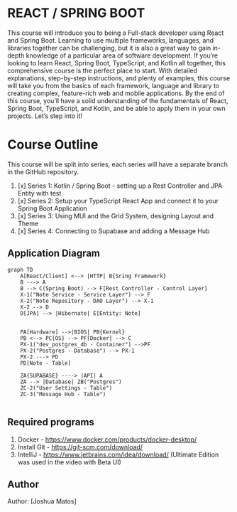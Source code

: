 # REACT / SPRING BOOT

This course will introduce you to being a Full-stack developer using React and Spring Boot. Learning to use multiple 
frameworks, languages, and libraries together can be challenging, but it is also a great way to gain in-depth knowledge 
of a particular area of software development. If you’re looking to learn React, Spring Boot, TypeScript, and Kotlin all 
together, this comprehensive course is the perfect place to start. With detailed explanations, step-by-step 
instructions, and plenty of examples, this course will take you from the basics of each framework, language and library
to creating complex, feature-rich web and mobile applications. By the end of this course, you’ll have a solid 
understanding of the fundamentals of React, Spring Boot, TypeScript, and Kotlin, and be able to apply them in your own 
projects.  Let’s step into it!


# Course Outline

This course will be split into series, each series will have a separate branch in the GitHub repository.
1. [x] Series 1:  Kotlin / Spring Boot - setting up a Rest Controller and JPA Entity with test.
2. [x] Series 2: Setup your TypeScript React App and connect it to your Spring Boot Application
3. [x] Series 3: Using MUI and the Grid System, designing Layout and Theme
4. [x] Series 4: Connecting to Supabase and adding a Message Hub


## Application Diagram

```mermaid
graph TD
    A[React/Client] <--> |HTTP| B{Sring Framework}
    B ---> A
    B --> C(Spring Boot) --> F[Rest Controller - Control Layer]
    X-1("Note Service - Service Layer") --> F
    X-2("Note Repository - DAO Layer") --> X-1
    X-2 --> D
    D[JPA] --> |Hibernate| E[Entity: Note]
 
  
    PA[Hardware] -->|BIOS| PB{Kernel}
    PB <--> PC{OS} --> PF[Docker] --> C
    PX-1("dev_postgres_db - Container") -->PF
    PX-2("Postgres - Database") --> PX-1
    PX-2 ---> PD
    PD[Note - Table]
  
    ZA{SUPABASE} ----> |API| A
    ZA --> |Database| ZB("Postgres")
    ZC-2("User Settings - Table")
    ZC-3("Message Hub - Table")
  
```

## Required programs
1. Docker - https://www.docker.com/products/docker-desktop/
2. Install Git - https://git-scm.com/download/
3. IntelliJ - https://www.jetbrains.com/idea/download/ (Ultimate Edition was used in the video with Beta UI)


## Author
Author: [Joshua Matos]